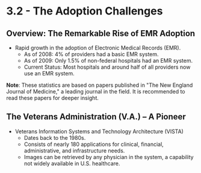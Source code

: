 # 3.2 - The Adoption Challenges

## Overview: The Remarkable Rise of EMR Adoption
- Rapid growth in the adoption of Electronic Medical Records (EMR).
  - As of 2008: 4% of providers had a basic EMR system.
  - As of 2009: Only 1.5% of non-federal hospitals had an EMR system.
  - Current Status: Most hospitals and around half of all providers now use an EMR system.

**Note**: These statistics are based on papers published in "The New England Journal of Medicine," a leading journal in the field. It is recommended to read these papers for deeper insight.

## The Veterans Administration (V.A.) – A Pioneer
- Veterans Information Systems and Technology Architecture (VISTA)
  - Dates back to the 1980s.
  - Consists of nearly 180 applications for clinical, financial, administrative, and infrastructure needs.
  - Images can be retrieved by any physician in the system, a capability not widely available in U.S. healthcare.

